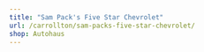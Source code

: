 ```yaml
---
title: "Sam Pack's Five Star Chevrolet"
url: /carrollton/sam-packs-five-star-chevrolet/
shop: Autohaus
---
```

